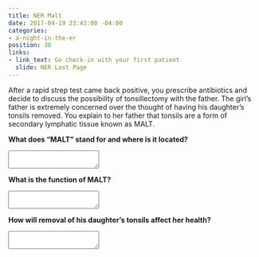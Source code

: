 ```yaml
---
title: NER Malt
date: 2017-04-19 23:43:00 -04:00
categories:
- a-night-in-the-er
position: 38
links:
- link_text: Go check-in with your first patient
  slide: NER Last Page
---
```


After a rapid strep test came back positive, you prescribe antibiotics and decide to discuss the possibility of tonsillectomy with the father. The girl’s father is extremely concerned over the thought of having his daughter’s tonsils removed. You explain to her father that tonsils are a form of secondary lymphatic tissue known as MALT.

**What does “MALT” stand for and where is it located?**

<textarea></textarea>

**What is the function of MALT?**

<textarea></textarea>

**How will removal of his daughter’s tonsils affect her health?**

<textarea></textarea>